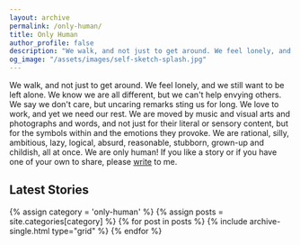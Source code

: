 ```yaml
---
layout: archive
permalink: /only-human/
title: Only Human
author_profile: false
description: "We walk, and not just to get around. We feel lonely, and we still want to be left alone. We know we are all different, but we can't help envying others. We say we don't care, but uncaring remarks sting us for long. We love to work, and yet we need our rest. We are moved by music and visual arts and photographs and words, and not just for their literal or sensory content, but for the symbols within and the emotions they provoke. We are rational, silly, ambitious, lazy, logical, absurd, reasonable, stubborn, grown-up and childish, all at once. We are only human!"
og_image: "/assets/images/self-sketch-splash.jpg"
---
```

We walk, and not just to get around. We feel lonely, and we still want to be left alone. We know we are all different, but we can't help envying others. We say we don't care, but uncaring remarks sting us for long. We love to work, and yet we need our rest. We are moved by music and visual arts and photographs and words, and not just for their literal or sensory content, but for the symbols within and the emotions they provoke. We are rational, silly, ambitious, lazy, logical, absurd, reasonable, stubborn, grown-up and childish, all at once. We are only human! If you like a story or if you have one of your own to share, please [write](mailto:letters@aravindiyer.com) to me.

## Latest Stories

<div class="grid__wrapper">
  {% assign category = 'only-human' %}
  {% assign posts = site.categories[category] %}
  {% for post in posts %}
    {% include archive-single.html type="grid" %}
  {% endfor %}
</div>
